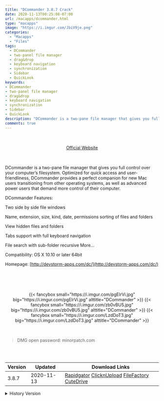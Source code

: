 ```yaml
---
title: "DCommander 3.8.7 Crack"
date: 2020-11-13T00:25:08-07:00
url: /macapps/dcommander.html
type: "macapps"
image: "https://i.imgur.com/JbiV9je.png"
categories:
  - "Macapps"
  - "Files"
tags:
  - DCommander
  - two-panel file manager
  - drag&drop
  - keyboard navigation
  - synchronization
  - Sidebar
  - QuickLook
keywords:
- DCommander
- two-panel file manager
- drag&drop
- keyboard navigation
- synchronization
- Sidebar
- QuickLook
description: "DCommander is a two-pane file manager that gives you full control over your computer’s filesystem. Optimized for quick access and user-friendliness"
comments: true
---
```


<br/>
<br/>
<center>
<a href="http://devstorm-apps.com/dc/" target="blank"><div class="border border-blue-500 rounded-lg transition duration-500 
    ease-in-out w-48 text-lg text-blue-500 text-center px-2 hover:bg-blue-500 hover:text-white">
  Official Website 
</div></a>
</center>
<br/>
<br/>

DCommander is a two-pane file manager that gives you full control over your computer’s filesystem. Optimized for quick access and user-friendliness, DCommander provides a perfect companion for new Mac users transitioning from other operating systems, as well as advanced power users that demand more control of their computer.

DCommander Features:

Two side by side file windows

Name, extension, size, kind, date, permissions sorting of files and folders

View hidden files and folders

Tabs support with full keyboard navigation

File search with sub-folder recursive More…

Compatibility: OS X 10.10 or later 64bit

Homepage: [http://devstorm-apps.com/dc/](http://devstorm-apps.com/dc/)

<br/>
<br/>
<script async src="https://pagead2.googlesyndication.com/pagead/js/adsbygoogle.js"></script>
<ins class="adsbygoogle"
     style="display:block; text-align:center;"
     data-ad-layout="in-article"
     data-ad-format="fluid"
     data-ad-client="ca-pub-8746275014476192"
     data-ad-slot="5144997159"></ins>
<script>
     (adsbygoogle = window.adsbygoogle || []).push({});
</script>
<br/>
<br/>


<center>

<div class="w-full grid grid-cols-3 flex gap-2">
{{< fancybox small="https://i.imgur.com/pgElrVi.jpg" big="https://i.imgur.com/pgElrVi.jpg" alttitle="DCommander" >}}
{{< fancybox small="https://i.imgur.com/zb0vBU5.jpg" big="https://i.imgur.com/zb0vBU5.jpg" alttitle="DCommander" >}}
{{< fancybox small="https://i.imgur.com/LzdDoT3.jpg" big="https://i.imgur.com/LzdDoT3.jpg" alttitle="DCommander" >}}
</div>


</center>

<br/>
<br/>


> DMG open password: minorpatch.com

<br/>

<br/>
<div id="history_version" class="history_version">

| Version | Updated | Download Links |
| ---- | ---- | ---- |
| 3.8.7 | 2020-11-13 | [Rapidgator](https://ouo.io/wZLp95s)   [ClicknUpload](https://ouo.io/8GX5O0)   [FileFactory](https://ouo.io/vTC97D)   [CuteDrive](https://ouo.io/HLvMnk3) |
<details>
<summary>History Version</summary>

| Version | Updated | Download Links |
| ---- | ---- | ---- |
| 3.8.6 | 2020-08-15 | [UsersCloud](https://ouo.io/Dulmxn)   [ClicknUpload](https://ouo.io/g2i59A)   [FileFactory](https://ouo.io/y7Zo7a)   [CuteDrive](https://ouo.io/T1wBFa) |
| 3.8.5 | 2020-05-25 | [UsersCloud](https://ouo.io/WEcKy8)   [ClicknUpload](https://ouo.io/FVSvYO)   [FileFactory](https://ouo.io/KS6D95)   [CuteDrive](https://ouo.io/5Mpheg) |
</details>

</div>

